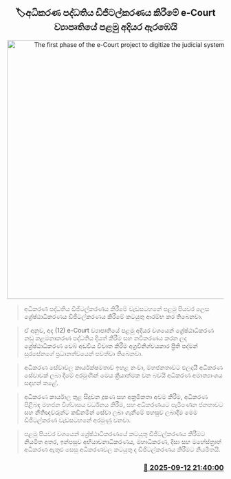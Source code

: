 <p align='center'><b><h2 align='center' title='The first phase of the e-Court project to digitize the judicial system begins'>🏷අධිකරණ පද්ධතිය ඩිජිටල්කරණය කිරීමේ e-Court ව්‍යාපෘතියේ පළමු අදියර ඇරඹෙයි</h2></b></p>
<p align='center'><img src='https://helakuru.sgp1.cdn.digitaloceanspaces.com/esana/images/lib/ecourt.jpg' width='600' alt='The first phase of the e-Court project to digitize the judicial system begins'></p>

> අධිකරණ පද්ධතිය ඩිජිටල්කරණය කිරීමේ වැඩසටහනේ පළමු පියවර ලෙස ශ්‍රේෂ්ඨාධිකරණය ඩිජිටල්කරණය කිරීමේ කටයුතු ආරම්භ කර තිබෙනවා.

> ඒ අනුව, අද (12) e-Court ව්‍යාපෘතියේ පළමු අදියර වශයෙන් ශ්‍රේෂ්ඨාධිකරණ නඩු කළමනාකරණ පද්ධතිය දියත් කිරීම සහ නවීකරණය කරන ලද ශ්‍රේෂ්ඨාධිකරණ වෙබ් අඩවිය විවෘත කිරීම අග්‍රවිනිශ්චයකාර ප්‍රීති පද්මන් සුරසේනගේ ප්‍රධානත්වයෙන් පවත්වා තිබෙනවා.

> අධිකරණ සේවාවල කාර්යක්ෂමතාව ඉහළ නංවා, මහජනතාවට ඵලදායී අධිකරණ සේවාවක් ලබා දීමේ අරමුණින් මෙය ක්‍රියාත්මක වන බවයි අධිකරණ අමාත්‍යාංශය සඳහන් කළේ.

> අධිකරණ කාර්යාල තුළ සිදුවන දූෂණ සහ අක්‍රමිකතා අවම කිරීම, අධිකරණ පිළිබඳ මහජන විශ්වාසය වර්ධනය කිරීම, සහ අධිකරණයට පැමිණෙන ජනතාවට සහ නීතිඥවරුන්ට කඩිනමින් සේවා ලබා ගැනීමේ පහසුව ලබාදීම මෙම ඩිජිටල්කරණ වැඩසටහනේ අරමුණු වනවා.

> පළමු පියවර වශයෙන් ශ්‍රේෂ්ඨාධිකරණයේ කටයුතු ඩිජිටල්කරණය කිරීමට නියමිත අතර, ඉන්පසුව අභියාචනාධිකරණය, මහාධිකරණ, දිසා සහ මහේස්ත්‍රාත් අධිකරණ ඇතුළු සෙසු අධිකරණවල කටයුතු ද ඩිජිටල්කරණය කිරීමට නියමිතයි.



<h3 align='right'><a href='https://www.helakuru.lk/esana/p/113584/'>📅 2025-09-12 21:40:00</a></h3>
